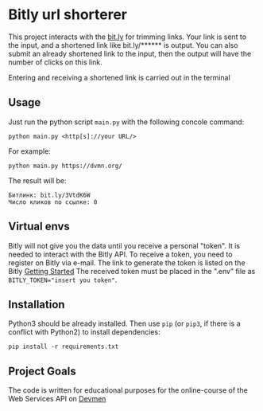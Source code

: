 # Bitly url shorterer

This project interacts with the [bit.ly](https://bitly.com/) for trimming links. Your link is sent to the input, and a shortened link like bit.ly/****** is output.
You can also submit an already shortened link to the input, then the output will have the number of clicks on this link. 

Entering and receiving a shortened link is carried out in the terminal

## Usage

Just run the python script `main.py` with the following concole command:
```
python main.py <http[s]://your URL/>
```
For example:
```
python main.py https://dvmn.org/
```
The result will be:
```
Битлинк: bit.ly/3VtdK6W
Число кликов по ссылке: 0
```
## Virtual envs

Bitly will not give you the data until you receive a personal "token". It is needed to interact with the Bitly API.
To receive a token, you need to register on Bitly via e-mail.
The link to generate the token is listed on the Bitly [Getting Started](https://dev.bitly.com/get_started.html)
The received token must be placed in the ".env" file as `BITLY_TOKEN="insert you token"`.

## Installation

Python3 should be already installed. 
Then use `pip` (or `pip3`, if there is a conflict with Python2) to install dependencies:
```
pip install -r requirements.txt
```

## Project Goals

The code is written for educational purposes for the online-course of the Web Services API on [Devmen](https://dvmn.org/)
